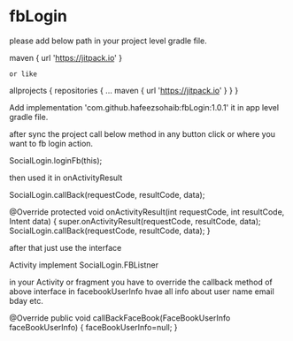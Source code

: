 # fbLogin
 
 please add below path in your project level gradle file. 
  
  maven { url 'https://jitpack.io' } 
    
    or like   

allprojects {
		repositories {
			...
			maven { url 'https://jitpack.io' }
		}
	}
  
  Add   implementation 'com.github.hafeezsohaib:fbLogin:1.0.1'  it
  in app level gradle file.
  
  after sync the project 
  call below  method in any button click or where you want to fb login action.
  
  SocialLogin.loginFb(this);
  
  then used it in onActivityResult 
  
  SocialLogin.callBack(requestCode, resultCode, data);
  
   @Override
    protected void onActivityResult(int requestCode, int resultCode, Intent data) {
        super.onActivityResult(requestCode, resultCode, data);
        SocialLogin.callBack(requestCode, resultCode, data);
    }
  
  after that  just use the interface 
  
  Activity implement SocialLogin.FBListner 
  
  in your Activity or fragment you have to override the 
  callback method of above interface  in facebookUserInfo hvae all info about user name email bday etc.
  
  @Override
    public void callBackFaceBook(FaceBookUserInfo faceBookUserInfo) {
      faceBookUserInfo=null;
    }
  
